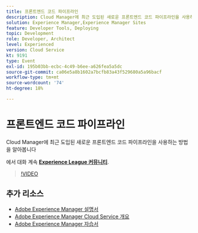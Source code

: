 ```yaml
---
title: 프론트엔드 코드 파이프라인
description: Cloud Manager에 최근 도입된 새로운 프론트엔드 코드 파이프라인을 사용하는 방법을 알아봅니다
solution: Experience Manager,Experience Manager Sites
feature: Developer Tools, Deploying
topic: Development
role: Developer, Architect
level: Experienced
version: Cloud Service
kt: 9191
type: Event
exl-id: 195b03bb-ecbc-4c49-b6ee-a626fea5a5dc
source-git-commit: ca06e5a8b1602a7bcfb83a43f529680a5a96bacf
workflow-type: tm+mt
source-wordcount: '74'
ht-degree: 18%

---
```


# 프론트엔드 코드 파이프라인

Cloud Manager에 최근 도입된 새로운 프론트엔드 코드 파이프라인을 사용하는 방법을 알아봅니다

에서 대화 계속 **[Experience League 커뮤니티](https://adobe.ly/2XVcBg8)**.

>[!VIDEO](https://video.tv.adobe.com/v/337886/?quality=12&learn=on&hidetitle=true)

## 추가 리소스

- [Adobe Experience Manager 설명서](https://experienceleague.adobe.com/docs/experience-manager-cloud-service.html)
- [Adobe Experience Manager Cloud Service 개요](https://experienceleague.adobe.com/docs/experience-manager-cloud-service/overview/home.html)
- [Adobe Experience Manager 자습서](https://experienceleague.adobe.com/docs/experience-manager-tutorials.html)
